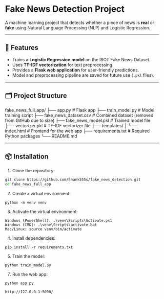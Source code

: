 # Fake News Detection Project

A machine learning project that detects whether a piece of news is **real** or **fake** using Natural Language Processing (NLP) and Logistic Regression.

---

## 🔹 Features

- Trains a **Logistic Regression model** on the ISOT Fake News Dataset.
- Uses **TF-IDF vectorization** for text preprocessing.
- Provides a **Flask web application** for user-friendly predictions.
- Model and preprocessing pipeline are saved for future use (`.pkl` files).

---

## 🗂️ Project Structure

fake_news_full_app/
├── app.py # Flask app
├── train_model.py # Model training script
├── fake_news_dataset.csv # Combined dataset (removed from GitHub due to size)
├── fake_news_model.pkl # Trained model file
├── vectorizer.pkl # TF-IDF vectorizer file
├── templates/
│ └── index.html # Frontend for the web app
├── requirements.txt # Required Python packages
└── README.md


---

## 📦 Installation

1. Clone the repository:

```bash
git clone https://github.com/Shank555s/fake_news_detection.git
cd fake_news_full_app
```

2. Create a virtual environment:

```
python -m venv venv
```

3. Activate the virtual environment:
   
```
Windows (PowerShell): .\venv\Scripts\Activate.ps1
Windows (CMD): .\venv\Scripts\activate.bat
Mac/Linux: source venv/bin/activate
```

4. Install dependencies:
```
pip install -r requirements.txt
```

5. Train the model:
```
python train_model.py
```

7. Run the web app:
```
python app.py

http://127.0.0.1:5000/
```
